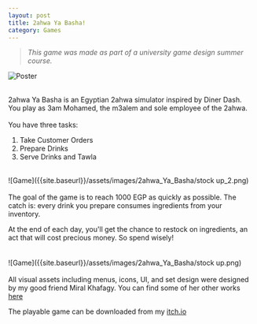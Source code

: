 ```yaml
---
layout: post
title: 2ahwa Ya Basha!
category: Games
---
```


>*This game was made as part of a university game design summer course.*


![Poster]({{site.baseurl}}/assets/images/2ahwa_Ya_Basha/Poster.png)

\
2ahwa Ya Basha is an Egyptian 2ahwa simulator inspired by Diner Dash. You play as 3am Mohamed, the m3alem and sole employee of the 2ahwa.
\
\
 You have three tasks:
1. Take Customer Orders
2. Prepare Drinks
3. Serve Drinks and Tawla

\
![Game]({{site.baseurl}}/assets/images/2ahwa_Ya_Basha/stock up_2.png)
\
\
The goal of the game is to reach 1000 EGP as quickly as possible. The catch is:  every drink you prepare consumes ingredients from your inventory.

At the end of each day, you'll get the chance to restock on ingredients, an act that will cost precious money. So spend wisely!  
\
\
![Game]({{site.baseurl}}/assets/images/2ahwa_Ya_Basha/stock up.png)
\
\
All visual assets including menus, icons, UI, and set design were designed by my good friend Miral Khafagy. You can find some of her other works [here](https://www.behance.net/miralkhafagy)

The playable game can be downloaded from my [itch.io](https://gurinucida.itch.io/2ahwa-ya-basha-download)
